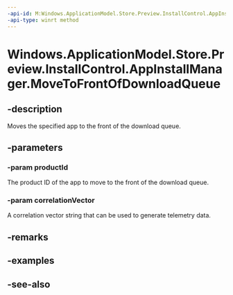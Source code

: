 ```yaml
---
-api-id: M:Windows.ApplicationModel.Store.Preview.InstallControl.AppInstallManager.MoveToFrontOfDownloadQueue(System.String,System.String)
-api-type: winrt method
---
```


<!-- Method syntax
public void MoveToFrontOfDownloadQueue(System.String productId, System.String correlationVector)
-->

# Windows.ApplicationModel.Store.Preview.InstallControl.AppInstallManager.MoveToFrontOfDownloadQueue

## -description
Moves the specified app to the front of the download queue. 

## -parameters
### -param productId
The product ID of the app to move to the front of the download queue.

### -param correlationVector
A correlation vector string that can be used to generate telemetry data.

## -remarks

## -examples

## -see-also
